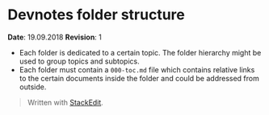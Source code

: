 # Devnotes folder structure

**Date**: 19.09.2018 
**Revision**: 1

 - Each folder is dedicated to a certain topic. The folder hierarchy might be used to group topics and subtopics.
 - Each folder must contain a ``000-toc.md``  file which contains relative links to the certain documents inside the folder and could be addressed from outside.




> Written with [StackEdit](https://stackedit.io/).
<!--stackedit_data:
eyJoaXN0b3J5IjpbLTIwNjQ0NzI0NjFdfQ==
-->